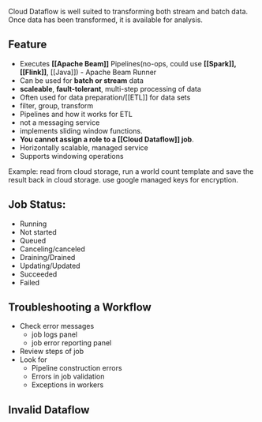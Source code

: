 Cloud Dataflow is well suited to transforming both stream and batch data. Once data has been transformed, it is available for analysis.

## Feature

-   Executes **[[Apache Beam]]** Pipelines(no-ops, could use **[[Spark]], [[Flink]]**, [[Java]]) - Apache Beam Runner
-   Can be used for **batch or stream** data
-   **scaleable**, **fault-tolerant**, multi-step processing of data 
-   Often used for data preparation/[[ETL]] for data sets
-   filter, group, transform
-   Pipelines and how it works for ETL
-  not a messaging service
-  implements sliding window functions.
- **You cannot assign a role to a [[Cloud Dataflow]] job**.
- Horizontally scalable, managed service
- Supports windowing operations



Example:
read from cloud storage, run a world count template and save the result back in cloud storage.  use google managed keys for encryption. 

## Job Status:
* Running
* Not started
* Queued
* Canceling/canceled
* Draining/Drained
* Updating/Updated
* Succeeded
* Failed


## Troubleshooting a Workflow
* Check error messages
	* job logs panel
	* job error reporting panel
* Review steps of job
* Look for
	* Pipeline construction errors
	* Errors in job validation
	* Exceptions in workers


## Invalid Dataflow
